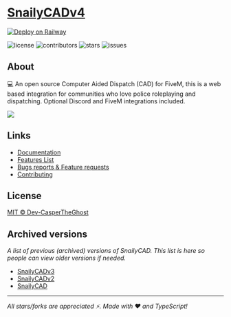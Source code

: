 # [SnailyCADv4](https://snailycad.caspertheghost.me)

[![Deploy on Railway](https://railway.app/button.svg)](https://railway.app/new/template/lqLdjV?referralCode=zxxB_p)

![license](https://img.shields.io/github/license/SnailyCAD/snaily-cadv4?color=gr&style=flat-square)
![contributors](https://img.shields.io/github/contributors/SnailyCAD/snaily-cadv4?color=gr&style=flat-square)
![stars](https://img.shields.io/github/stars/SnailyCAD/snaily-cadv4?style=flat-square&color=gr)
![issues](https://img.shields.io/github/issues/SnailyCAD/snaily-cadv4?style=flat-square)

## About

💻 An open source Computer Aided Dispatch (CAD) for FiveM,
this is a web based integration for communities who love police roleplaying and dispatching. Optional Discord and FiveM integrations included.

<a href="https://discord.gg/eGnrPqEH7U ">
  <img src="http://invidget.switchblade.xyz/eGnrPqEH7U" />
</a>

## Links

- [Documentation](https://cad-docs.caspertheghost.me/docs/intro)
- [Features List](https://cad-docs.caspertheghost.me/docs/features)
- [Bugs reports & Feature requests](https://github.com/SnailyCAD/snaily-cadv4/issues)
- [Contributing](./.github/CONTRIBUTING.md)

## License

[MIT © Dev-CasperTheGhost](./LICENSE)

## Archived versions

_A list of previous (archived) versions of SnailyCAD. This list is here so people can view older versions if needed._

- [SnailyCADv3](https://github.com/Dev-CasperTheGhost/snaily-cadv3)
- [SnailyCADv2](https://github.com/Dev-CasperTheGhost/snaily-cadv2)
- [SnailyCAD](https://github.com/Dev-CasperTheGhost/snaily-cad)

---

_All stars/forks are appreciated ⚡. Made with ❤️ and TypeScript!_
